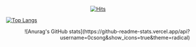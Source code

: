  <div align=center>
	
  [![Hits](https://hits.seeyoufarm.com/api/count/incr/badge.svg?url=https%3A%2F%2Fgithub.com%2Fzzsza)](https://hits.seeyoufarm.com) 
	
  </div>

[![Top Langs](https://github-readme-stats.vercel.app/api/top-langs/?username=0csong)](https://github.com/anuraghazra/github-readme-stats)
 
 <div align=right>
![Anurag's GitHub stats](https://github-readme-stats.vercel.app/api?username=0csong&show_icons=true&theme=radical)
  </div>
